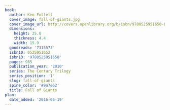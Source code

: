 ```yaml
---
book:
  author: Ken Follett
  cover_image: fall-of-giants.jpg
  cover_image_url: http://covers.openlibrary.org/b/isbn/9780525951650-L.jpg
  dimensions:
    height: 25.0
    thickness: 4.4
    width: 15.9
  goodreads: '7315573'
  isbn10: 0525951652
  isbn13: '9780525951650'
  pages: 985
  publication_year: '2010'
  series: The Century Trilogy
  series_position: '1'
  slug: fall-of-giants
  spine_color: '#9a7e62'
  title: Fall of Giants
plan:
  date_added: '2016-05-19'
---
```

